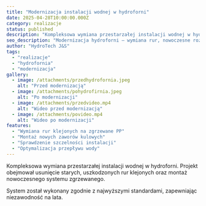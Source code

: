 ```yaml
---
title: "Modernizacja instalacji wodnej w hydroforni"
date: 2025-04-28T10:00:00.000Z
category: realizacje
status: published
description: "Kompleksowa wymiana przestarzałej instalacji wodnej w hydroforni. Projekt obejmował usunięcie starych, uszkodzonych rur klejonych oraz montaż nowoczesnego systemu zgrzewanego."
seo_description: "Modernizacja hydroforni — wymiana rur, nowoczesne rozwiązania i testy szczelności. Zwiększ niezawodność dostaw wody w oparciu o sprawdzone metody."
author: "HydroTech J&S"
tags:
  - "realizacje"
  - "hydrofornia"
  - "modernizacja"
gallery:
  - image: /attachments/przedhydrofornia.jpeg
    alt: "Przed modernizacją"
  - image: /attachments/pohydrofirnia.jpeg
    alt: "Po modernizacji"
  - image: /attachments/przedvideo.mp4
    alt: "Wideo przed modernizacją"
  - image: /attachments/povideo.mp4
    alt: "Wideo po modernizacji"
features:
  - "Wymiana rur klejonych na zgrzewane PP"
  - "Montaż nowych zaworów kulowych"
  - "Sprawdzenie szczelności instalacji"
  - "Optymalizacja przepływu wody"
---
```


Kompleksowa wymiana przestarzałej instalacji wodnej w hydroforni. Projekt obejmował usunięcie starych, uszkodzonych rur klejonych oraz montaż nowoczesnego systemu zgrzewanego.

System został wykonany zgodnie z najwyższymi standardami, zapewniając niezawodność na lata.
